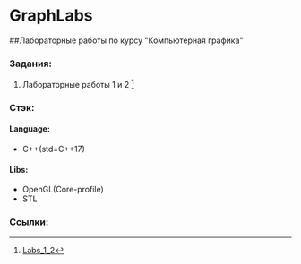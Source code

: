 # GraphLabs
##Лабораторные работы по курсу "Компьютерная графика"

### Задания:
1. Лабораторные работы 1 и 2 [^1]

### Стэк:

#### Language: 
- C++(std=C++17)

#### Libs:
- OpenGL(Core-profile)
- STL

### Ссылки:
[^1]: [Labs_1_2](https://registry.khronos.org/OpenGL/index_gl.php)
